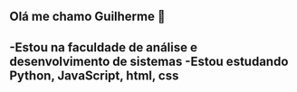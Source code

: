 ## Olá me chamo Guilherme 👋
-Estou na faculdade de análise e desenvolvimento de sistemas
-Estou estudando Python, JavaScript, html, css
-
  

